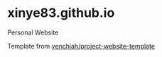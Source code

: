# xinye83.github.io
 Personal Website

 Template from [yenchiah/project-website-template](https://github.com/yenchiah/project-website-template "yenchiah/project-website-template")
